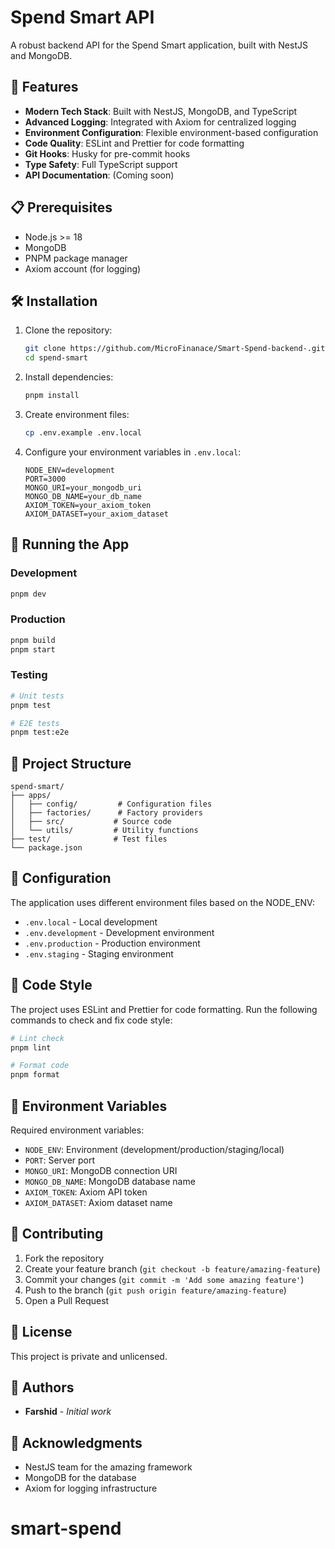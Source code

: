 # Spend Smart API

A robust backend API for the Spend Smart application, built with NestJS and MongoDB.

## 🚀 Features

- **Modern Tech Stack**: Built with NestJS, MongoDB, and TypeScript
- **Advanced Logging**: Integrated with Axiom for centralized logging
- **Environment Configuration**: Flexible environment-based configuration
- **Code Quality**: ESLint and Prettier for code formatting
- **Git Hooks**: Husky for pre-commit hooks
- **Type Safety**: Full TypeScript support
- **API Documentation**: (Coming soon)

## 📋 Prerequisites

- Node.js >= 18
- MongoDB
- PNPM package manager
- Axiom account (for logging)

## 🛠️ Installation

1. Clone the repository:

   ```bash
   git clone https://github.com/MicroFinanace/Smart-Spend-backend-.git
   cd spend-smart
   ```

2. Install dependencies:

   ```bash
   pnpm install
   ```

3. Create environment files:

   ```bash
   cp .env.example .env.local
   ```

4. Configure your environment variables in `.env.local`:
   ```env
   NODE_ENV=development
   PORT=3000
   MONGO_URI=your_mongodb_uri
   MONGO_DB_NAME=your_db_name
   AXIOM_TOKEN=your_axiom_token
   AXIOM_DATASET=your_axiom_dataset
   ```

## 🚀 Running the App

### Development

```bash
pnpm dev
```

### Production

```bash
pnpm build
pnpm start
```

### Testing

```bash
# Unit tests
pnpm test

# E2E tests
pnpm test:e2e
```

## 📁 Project Structure

```
spend-smart/
├── apps/
│   ├── config/         # Configuration files
│   ├── factories/      # Factory providers
│   ├── src/           # Source code
│   └── utils/         # Utility functions
├── test/              # Test files
└── package.json
```

## 🔧 Configuration

The application uses different environment files based on the NODE_ENV:

- `.env.local` - Local development
- `.env.development` - Development environment
- `.env.production` - Production environment
- `.env.staging` - Staging environment

## 📝 Code Style

The project uses ESLint and Prettier for code formatting. Run the following commands to check and fix code style:

```bash
# Lint check
pnpm lint

# Format code
pnpm format
```

## 🔐 Environment Variables

Required environment variables:

- `NODE_ENV`: Environment (development/production/staging/local)
- `PORT`: Server port
- `MONGO_URI`: MongoDB connection URI
- `MONGO_DB_NAME`: MongoDB database name
- `AXIOM_TOKEN`: Axiom API token
- `AXIOM_DATASET`: Axiom dataset name

## 🤝 Contributing

1. Fork the repository
2. Create your feature branch (`git checkout -b feature/amazing-feature`)
3. Commit your changes (`git commit -m 'Add some amazing feature'`)
4. Push to the branch (`git push origin feature/amazing-feature`)
5. Open a Pull Request

## 📄 License

This project is private and unlicensed.

## 👥 Authors

- **Farshid** - _Initial work_

## 🙏 Acknowledgments

- NestJS team for the amazing framework
- MongoDB for the database
- Axiom for logging infrastructure

# smart-spend
